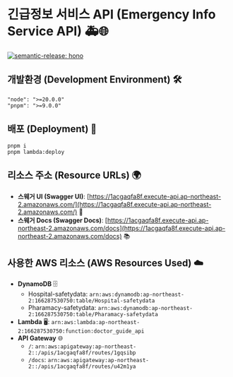 # 긴급정보 서비스 API (Emergency Info Service API) 🚑🌐

[![semantic-release: hono](https://img.shields.io/badge/semantic--release-angular-e10079?logo=semantic-release)](https://github.com/semantic-release/semantic-release)

## 개발환경 (Development Environment) 🛠️

```plaintext
"node": ">=20.0.0"
"pnpm": ">=9.0.0"
```

## 배포 (Deployment) 🚀

```plaintext
pnpm i
pnpm lambda:deploy
```

## 리소스 주소 (Resource URLs) 🌍

- **스웨거 UI (Swagger UI)**: [https://1acgaqfa8f.execute-api.ap-northeast-2.amazonaws.com/](https://1acgaqfa8f.execute-api.ap-northeast-2.amazonaws.com/) 📖
- **스웨거 Docs (Swagger Docs)**: [https://1acgaqfa8f.execute-api.ap-northeast-2.amazonaws.com/docs](https://1acgaqfa8f.execute-api.ap-northeast-2.amazonaws.com/docs) 📚

## 사용한 AWS 리소스 (AWS Resources Used) ☁️

- **DynamoDB** 🗄️
  - Hospital-safetydata: `arn:aws:dynamodb:ap-northeast-2:166287530750:table/Hospital-safetydata`
  - Pharamacy-safetydata: `arn:aws:dynamodb:ap-northeast-2:166287530750:table/Pharamacy-safetydata`
- **Lambda** 🖥️: `arn:aws:lambda:ap-northeast-2:166287530750:function:doctor_guide_api`
- **API Gateway** 🌐
  - `/`: `arn:aws:apigateway:ap-northeast-2::/apis/1acgaqfa8f/routes/1gqsibp`
  - `/docs`: `arn:aws:apigateway:ap-northeast-2::/apis/1acgaqfa8f/routes/u42m1ya`
